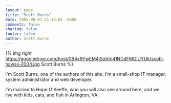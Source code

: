 ```yaml
---
layout: page
title: "Scott Burns"
date: 2005-08-07 21:16:01 -0400
comments: false
sharing: false
footer: false
author: Scott Burns
---
```


{% img right https://googledrive.com/host/0B4x9YwEM4iSqVm41NDdFMGlUYUk/scott-hawaii-2004.jpg Scott Burns %}

I'm Scott Burns, one of the authors of this site.  I'm a small-shop IT
manager, system administrator and web developer.

I'm married to Hope O'Keeffe, who you will also see around here, and we live
with kids, cats, and fish in Arlington, VA.

